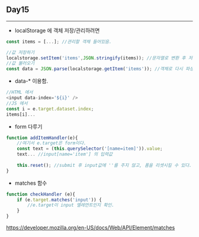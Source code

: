 ## Day15

---

- localStorage 에 객체 저장/관리하려면
```js
const items = [...]; //관리할 객체 들어있음.

//값 저장하기
localstorage.setItem('items',JSON.stringify(items)); //문자열로 변환 후 저장
//값 불러오기
const data = JSON.parse(localstorage.getItem('items')); //객체로 다시 파싱
```
- data-* 이용함.
```js
//HTML 에서
<input data-index='${i}' />
//JS 에서
const i = e.target.dataset.index;
items[i]...
```

- form 다루기
```js
function addItemHandler(e){
    //여기서 e.target은 form이다.
    const text = (this.querySelector('[name=item]')).value;
    text... //input[name='item'] 의 입력값
    
    this.reset(); //submit 후 input값에 ''를 주지 않고, 폼을 리셋시킬 수 있다.
}
```

- matches 함수
```js
function checkHandler (e){
    if (e.target.matches('input')) {
        //e.target이 input 엘레먼트인지 확인. 
    }
}
```
https://developer.mozilla.org/en-US/docs/Web/API/Element/matches
